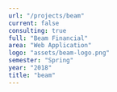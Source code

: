```yaml
---
url: "/projects/beam"
current: false
consulting: true
full: "Beam Financial"
area: "Web Application"
logo: "assets/beam-logo.png"
semester: "Spring"
year: "2018"
title: "beam"
---
```

